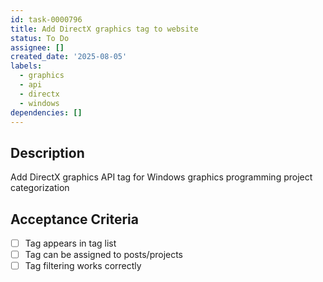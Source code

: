 ```yaml
---
id: task-0000796
title: Add DirectX graphics tag to website
status: To Do
assignee: []
created_date: '2025-08-05'
labels:
  - graphics
  - api
  - directx
  - windows
dependencies: []
---
```


## Description

Add DirectX graphics API tag for Windows graphics programming project categorization

## Acceptance Criteria

- [ ] Tag appears in tag list
- [ ] Tag can be assigned to posts/projects
- [ ] Tag filtering works correctly
